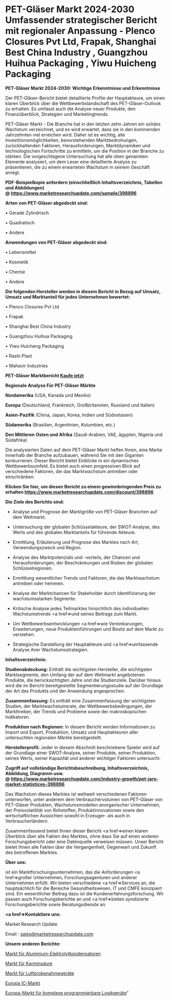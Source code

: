 # PET-Gläser Markt 2024-2030 Umfassender strategischer Bericht mit regionaler Anpassung - Plenco Closures Pvt Ltd, Frapak, Shanghai Best China Industry , Guangzhou Huihua Packaging , Yiwu Huicheng Packaging

<strong>PET-Gläser Markt 2024-2030: Wichtige Erkenntnisse und Erkenntnisse</strong>

Der PET-Gläser-Bericht bietet detaillierte Profile der Hauptakteure, um einen klaren Überblick über die Wettbewerbslandschaft des PET-Gläser-Outlook zu erhalten. Es umfasst auch die Analyse neuer Produkte, den Finanzüberblick, Strategien und Marketingtrends.

PET-Gläser Markt - Die Branche hat in den letzten zehn Jahren ein solides Wachstum verzeichnet, und es wird erwartet, dass sie in den kommenden Jahrzehnten viel erreichen wird. Daher ist es wichtig, alle Investitionsmöglichkeiten, bevorstehenden Marktbedrohungen, zurückhaltenden Faktoren, Herausforderungen, Marktdynamiken und technologischen Fortschritte zu ermitteln, um die Position in der Branche zu stärken. Die vorgeschlagene Untersuchung hat alle oben genannten Elemente analysiert, um dem Leser eine detaillierte Analyse zu präsentieren, die zu einem erwarteten Wachstum in seinem Geschäft anregt.

<strong><b>PDF-Beispielkopie anfordern (einschließlich Inhaltsverzeichnis, Tabellen und Abbildungen) @ </b></strong><strong><a href=https://www.marketresearchupdate.com/sample/398896><strong>https://www.marketresearchupdate.com/sample/398896</u></a></strong></strong>

<strong>Arten von PET-Gläser abgedeckt sind:</strong>

• Gerade Zylindrisch

• Quadratisch

• Andere

<strong>Anwendungen von PET-Gläser abgedeckt sind:</strong>

• Lebensmittel

• Kosmetik

• Chemie

• Andere

<strong>Die folgenden Hersteller werden in diesem Bericht in Bezug auf Umsatz, Umsatz und Marktanteil für jedes Unternehmen bewertet:</strong>

• Plenco Closures Pvt Ltd

• Frapak

• Shanghai Best China Industry 

• Guangzhou Huihua Packaging 

• Yiwu Huicheng Packaging

• Rashi Plast

• Mahavir Industries

<strong>PET-Gläser Marktbericht <a href=https://www.marketresearchupdate.com/buynow/398896>Kaufe jetzt</a></strong>

<strong>Regionale Analyse Für PET-Gläser Märkte</strong>

<strong>Nordamerika</strong> (USA, Kanada und Mexiko)

<strong>Europa</strong> (Deutschland, Frankreich, Großbritannien, Russland und Italien)

<strong>Asien-Pazifik</strong> (China, Japan, Korea, Indien und Südostasien)

<strong>Südamerika</strong> (Brasilien, Argentinien, Kolumbien, etc.)

<strong>Den Mittleren</strong> <strong>Osten und Afrika</strong> (Saudi-Arabien, VAE, ägypten, Nigeria und Südafrika)

Die analysierten Daten auf dem PET-Gläser Markt helfen Ihnen, eine Marke innerhalb der Branche aufzubauen, während Sie mit den Giganten konkurrieren. Dieser Bericht bietet Einblicke in ein dynamisches Wettbewerbsumfeld. Es bietet auch einen progressiven Blick auf verschiedene Faktoren, die das Marktwachstum antreiben oder einschränken.

<strong>Klicken Sie hier, um diesen Bericht zu einem gewinnbringenden Preis zu erhalten
</strong><strong><a href=https://www.marketresearchupdate.com/discount/398896>https://www.marketresearchupdate.com/discount/398896</b></u></strong></a>

<strong>Die Ziele des Berichts sind:</strong>

- Analyse und Prognose der Marktgröße von PET-Gläser Branchen auf dem Weltmarkt.

- Untersuchung der globalen Schlüsselakteure, der SWOT-Analyse, des Werts und des globalen Marktanteils für führende Akteure.

- Ermittlung, Erläuterung und Prognose des Marktes nach Art, Verwendungszweck und Region.

- Analyse des Marktpotenzials und -vorteils, der Chancen und Herausforderungen, der Beschränkungen und Risiken der globalen Schlüsselregionen.

- Ermittlung wesentlicher Trends und Faktoren, die das Marktwachstum antreiben oder hemmen.

- Analyse der Marktchancen für Stakeholder durch Identifizierung der wachstumsstarken Segmente.

- Kritische Analyse jedes Teilmarktes hinsichtlich des individuellen Wachstumstrends <a href=>und</a> seines Beitrags zum Markt.

- Um Wettbewerbsentwicklungen <a href=>wie</a> Vereinbarungen, Erweiterungen, neue Produkteinführungen und Besitz auf dem Markt zu verstehen.

- Strategische Darstellung der Hauptakteure und <a href=>umfas</a>sende Analyse ihrer Wachstumsstrategien.

<strong>Inhaltsverzeichnis:</strong>

<strong>Studienabdeckung:</strong> Enthält die wichtigsten Hersteller, die wichtigsten Marktsegmente, den Umfang der auf dem Weltmarkt angebotenen Produkte, die berücksichtigten Jahre und die Studienziele. Darüber hinaus wird die im Bericht bereitgestellte Segmentierungsstudie auf der Grundlage der Art des Produkts und der Anwendung angesprochen.

<strong>Zusammenfassung:</strong> Es enthält eine Zusammenfassung der wichtigsten Studien, der Marktwachstumsrate, der Wettbewerbsbedingungen, der Markttreiber, der Trends und Probleme sowie der makroskopischen Indikatoren.

<strong>Produktion nach Regionen:</strong> In diesem Bericht werden Informationen zu Import und Export, Produktion, Umsatz und Hauptakteuren aller untersuchten regionalen Märkte bereitgestellt.

<strong>Herstellerprofil:</strong> Jeder in diesem Abschnitt beschriebene Spieler wird auf der Grundlage einer SWOT-Analyse, seiner Produkte, seiner Produktion, seines Werts, seiner Kapazität und anderer wichtiger Faktoren untersucht.

<strong><b>Zugriff auf vollständige Berichtsbeschreibung, Inhaltsverzeichnis, Abbildung, Diagramm usw. @ </b></strong><strong><a href=https://www.marketresearchupdate.com/industry-growth/pet-jars-market-statistices-398896>https://www.marketresearchupdate.com/industry-growth/pet-jars-market-statistices-398896</a></strong>

Das Wachstum dieses Marktes ist weltweit verschiedenen Faktoren unterworfen, unter anderem dem Verbrauchervolumen von PET-Gläser von PET-Gläser Produkten, Wachstumsmodellen anorganischer Unternehmen, der Preisvolatilität von Rohstoffen, Produktinnovationen sowie den wirtschaftlichen Aussichten sowohl in Erzeuger- als auch in Verbraucherländern.

Zusammenfassend bietet Ihnen dieser Bericht <a href=>einen</a> klaren Überblick über alle Fakten des Marktes, ohne dass Sie auf einen anderen Forschungsbericht oder eine Datenquelle verweisen müssen. Unser Bericht bietet Ihnen alle Fakten über die Vergangenheit, Gegenwart und Zukunft des betroffenen Marktes.

<strong>Über uns:</strong>

 ist ein Marktforschungsunternehmen, das die Anforderungen <a href=>großer</a> Unternehmen, Forschungsagenturen und anderer Unternehmen erfüllt. Wir bieten verschiedene <a href=>Services</a> an, die hauptsächlich für die Bereiche Gesundheitswesen, IT und CMFE konzipiert sind. Ein wesentlicher Beitrag dazu ist die Kundenerfahrungsforschung. Wir passen auch Forschungsberichte an und <a href=>bieten</a> syndizierte Forschungsberichte sowie Beratungsdienste an.

<strong><a href=>Kontaktiere uns:</a></strong>

Market Research Update

Email : sales@marketresearchupdate.com

<strong>Unsere anderen Berichte:</strong>

<a href=https://www.linkedin.com/pulse/aluminium-electrolytic-capacitors-market-202-what-factors>Markt für Aluminium-Elektrolytkondensatoren</a>

<a href=https://www.linkedin.com/pulse/carminic-acid-market-2023-remarking>Markt für Karminsäure</a>

<a href=https://www.linkedin.com/pulse/air-sampling-equipment-market-analysis-segment>Markt für Luftprobenahmegeräte</a>

<a href=https://www.linkedin.com/pulse/europe-ic-market-size-growth-set-surge-significantly>Europa IC-Markt</a>

<a href=https://www.linkedin.com/pulse/europe-complex-programmable-logic-devices-market-1f>Europa-Markt für komplexe programmierbare Logikgeräte</a>"
